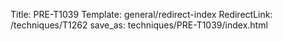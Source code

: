 Title: PRE-T1039
Template: general/redirect-index
RedirectLink: /techniques/T1262
save_as: techniques/PRE-T1039/index.html